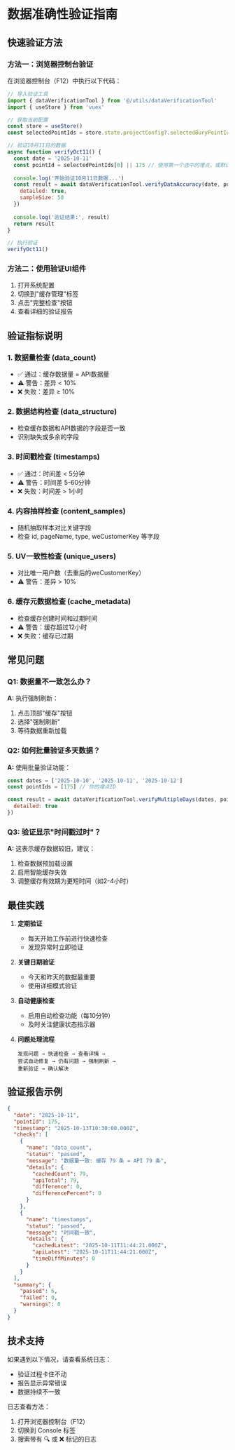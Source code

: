 # 数据准确性验证指南

## 快速验证方法

### 方法一：浏览器控制台验证

在浏览器控制台（F12）中执行以下代码：

```javascript
// 导入验证工具
import { dataVerificationTool } from '@/utils/dataVerificationTool'
import { useStore } from 'vuex'

// 获取当前配置
const store = useStore()
const selectedPointIds = store.state.projectConfig?.selectedBuryPointIds || []

// 验证10月11日的数据
async function verifyOct11() {
  const date = '2025-10-11'
  const pointId = selectedPointIds[0] || 175 // 使用第一个选中的埋点，或默认175
  
  console.log('开始验证10月11日数据...')
  const result = await dataVerificationTool.verifyDataAccuracy(date, pointId, {
    detailed: true,
    sampleSize: 50
  })
  
  console.log('验证结果:', result)
  return result
}

// 执行验证
verifyOct11()
```

### 方法二：使用验证UI组件

1. 打开系统配置
2. 切换到"缓存管理"标签
3. 点击"完整检查"按钮
4. 查看详细的验证报告

## 验证指标说明

### 1. 数据量检查 (data_count)
- ✅ 通过：缓存数据量 = API数据量
- ⚠️ 警告：差异 < 10%
- ❌ 失败：差异 ≥ 10%

### 2. 数据结构检查 (data_structure)
- 检查缓存数据和API数据的字段是否一致
- 识别缺失或多余的字段

### 3. 时间戳检查 (timestamps)
- ✅ 通过：时间差 < 5分钟
- ⚠️ 警告：时间差 5-60分钟
- ❌ 失败：时间差 > 1小时

### 4. 内容抽样检查 (content_samples)
- 随机抽取样本对比关键字段
- 检查 id, pageName, type, weCustomerKey 等字段

### 5. UV一致性检查 (unique_users)
- 对比唯一用户数（去重后的weCustomerKey）
- ⚠️ 警告：差异 > 10%

### 6. 缓存元数据检查 (cache_metadata)
- 检查缓存创建时间和过期时间
- ⚠️ 警告：缓存超过12小时
- ❌ 失败：缓存已过期

## 常见问题

### Q1: 数据量不一致怎么办？
**A:** 执行强制刷新：
1. 点击顶部"缓存"按钮
2. 选择"强制刷新"
3. 等待数据重新加载

### Q2: 如何批量验证多天数据？
**A:** 使用批量验证功能：
```javascript
const dates = ['2025-10-10', '2025-10-11', '2025-10-12']
const pointIds = [175] // 你的埋点ID

const result = await dataVerificationTool.verifyMultipleDays(dates, pointIds, {
  detailed: true
})
```

### Q3: 验证显示"时间戳过时"？
**A:** 这表示缓存数据较旧，建议：
1. 检查数据预加载设置
2. 启用智能缓存失效
3. 调整缓存有效期为更短时间（如2-4小时）

## 最佳实践

1. **定期验证**
   - 每天开始工作前进行快速检查
   - 发现异常时立即验证

2. **关键日期验证**
   - 今天和昨天的数据最重要
   - 使用详细模式验证

3. **自动健康检查**
   - 启用自动检查功能（每10分钟）
   - 及时关注健康状态指示器

4. **问题处理流程**
   ```
   发现问题 → 快速检查 → 查看详情 → 
   尝试自动修复 → 仍有问题 → 强制刷新 → 
   重新验证 → 确认解决
   ```

## 验证报告示例

```json
{
  "date": "2025-10-11",
  "pointId": 175,
  "timestamp": "2025-10-13T10:30:00.000Z",
  "checks": [
    {
      "name": "data_count",
      "status": "passed",
      "message": "数据量一致: 缓存 79 条 = API 79 条",
      "details": {
        "cachedCount": 79,
        "apiTotal": 79,
        "difference": 0,
        "differencePercent": 0
      }
    },
    {
      "name": "timestamps",
      "status": "passed",
      "message": "时间戳一致",
      "details": {
        "cachedLatest": "2025-10-11T11:44:21.000Z",
        "apiLatest": "2025-10-11T11:44:21.000Z",
        "timeDiffMinutes": 0
      }
    }
  ],
  "summary": {
    "passed": 6,
    "failed": 0,
    "warnings": 0
  }
}
```

## 技术支持

如果遇到以下情况，请查看系统日志：
- 验证过程卡住不动
- 报告显示异常错误
- 数据持续不一致

日志查看方法：
1. 打开浏览器控制台（F12）
2. 切换到 Console 标签
3. 搜索带有 🔍 或 ❌ 标记的日志

